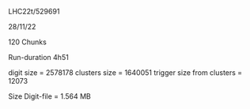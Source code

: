 
LHC22t/529691

28/11/22

120 Chunks

Run-duration 4h51

digit size = 2578178
clusters size = 1640051
trigger size from clusters = 12073

Size Digit-file = 1.564 MB

